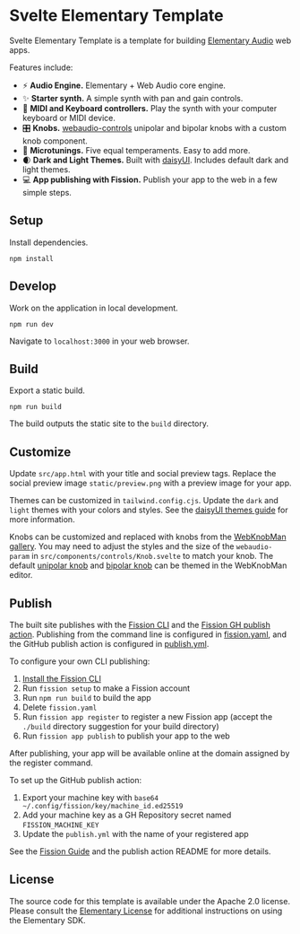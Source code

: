 # Svelte Elementary Template 

Svelte Elementary Template is a template for building [Elementary Audio](https://www.elementary.audio/) web apps.

Features include:

- ⚡ **Audio Engine.** Elementary + Web Audio core engine.
- ✨ **Starter synth.** A simple synth with pan and gain controls.
- 🎹 **MIDI and Keyboard controllers.** Play the synth with your computer keyboard or MIDI device.
- 🎛️ **Knobs.** [webaudio-controls](https://g200kg.github.io/webaudio-controls/docs/index.html) unipolar and bipolar knobs with a custom knob component.
- 💠 **Microtunings.** Five equal temperaments. Easy to add more.
- 🌒 **Dark and Light Themes.** Built with [daisyUI](https://daisyui.com/). Includes default dark and light themes.
- 💻 **App publishing with Fission.** Publish your app to the web in a few simple steps.

## Setup

Install dependencies.

```shell
npm install
```

## Develop

Work on the application in local development.

```shell
npm run dev
```

Navigate to `localhost:3000` in your web browser.

## Build

Export a static build.

```shell
npm run build
```

The build outputs the static site to the `build` directory.

## Customize

Update `src/app.html` with your title and social preview tags. Replace the social preview image `static/preview.png` with a preview image for your app.

Themes can be customized in `tailwind.config.cjs`. Update the `dark` and `light` themes with your colors and styles. See the [daisyUI themes guide](https://daisyui.com/docs/themes/) for more information.

Knobs can be customized and replaced with knobs from the [WebKnobMan gallery](https://www.g200kg.com/en/webknobman/gallery.php). You may need to adjust the styles and the size of the `webaudio-param` in `src/components/controls/Knob.svelte` to match your knob. The default [unipolar knob](https://www.g200kg.com/en/webknobman/index.html?f=ST_knob_HarmonicWhite_37x37_128f.knob&n=1806) and [bipolar knob](https://www.g200kg.com/en/webknobman/index.html?f=ST_knob_HarmonicWhitePan_37x37_127f.knob&n=1807) can be themed in the WebKnobMan editor.

## Publish

The built site publishes with the [Fission CLI](https://guide.fission.codes/developers/cli) and the [Fission GH publish action](https://github.com/fission-suite/publish-action). Publishing from the command line is configured in [fission.yaml](fission.yaml), and the GitHub publish action is configured in [publish.yml](.github/workflows/publish.yml).

To configure your own CLI publishing:

1. [Install the Fission CLI](https://guide.fission.codes/developers/installation)
2. Run `fission setup` to make a Fission account
3. Run `npm run build` to build the app
4. Delete `fission.yaml`
5. Run `fission app register` to register a new Fission app (accept the `./build` directory suggestion for your build directory)
6. Run `fission app publish` to publish your app to the web

After publishing, your app will be available online at the domain assigned by the register command.

To set up the GitHub publish action:

1. Export your machine key with `base64 ~/.config/fission/key/machine_id.ed25519`
2. Add your machine key as a GH Repository secret named `FISSION_MACHINE_KEY`
2. Update the `publish.yml` with the name of your registered app

See the [Fission Guide](https://guide.fission.codes/developers/installation) and the publish action README for more details.

## License

The source code for this template is available under the Apache 2.0 license. Please consult the [Elementary License](https://www.elementary.audio/license) for additional instructions on using the Elementary SDK.